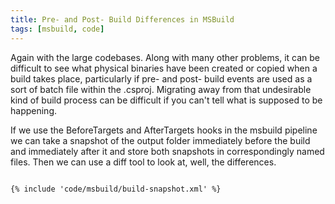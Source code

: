 ```yaml
---
title: Pre- and Post- Build Differences in MSBuild
tags: [msbuild, code]
---
```


Again with the large codebases. Along with many other problems, it can be difficult to see what physical binaries
have been created or copied when a build takes place, particularly if pre- and post- build events are used as a sort
of batch file within the .csproj. Migrating away from that undesirable kind of build process can be difficult if you can't
tell what is supposed to be happening.

If we use the BeforeTargets and AfterTargets hooks in the msbuild pipeline we can
take a snapshot of the output folder immediately before the build and immediately after it and store both snapshots in
correspondingly named files. Then we can use a diff tool to look at, well, the differences.

```xml

{% include 'code/msbuild/build-snapshot.xml' %}

```
